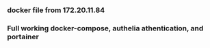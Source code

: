 ### docker file from 172.20.11.84
### Full working docker-compose, authelia athentication, and portainer
